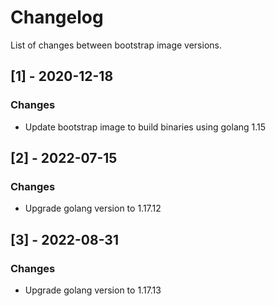 # Changelog

List of changes between bootstrap image versions. 

## [1] - 2020-12-18
### Changes
- Update bootstrap image to build binaries using golang 1.15

## [2] - 2022-07-15
### Changes
- Upgrade golang version to 1.17.12

## [3] - 2022-08-31
### Changes
- Upgrade golang version to 1.17.13
